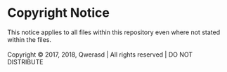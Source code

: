 # Copyright Notice

This notice applies to all files within this repository even where not stated within the files.<br>
<br>
Copyright © 2017, 2018, Qwerasd | All rights reserved | DO NOT DISTRIBUTE
